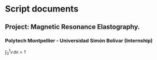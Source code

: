 # Script documents
## Project: Magnetic Resonance Elastography.
### Polytech Montpellier - Universidad Simón Bolívar (Internship)

$\int_{0}^{1} v \, dx = 1$
